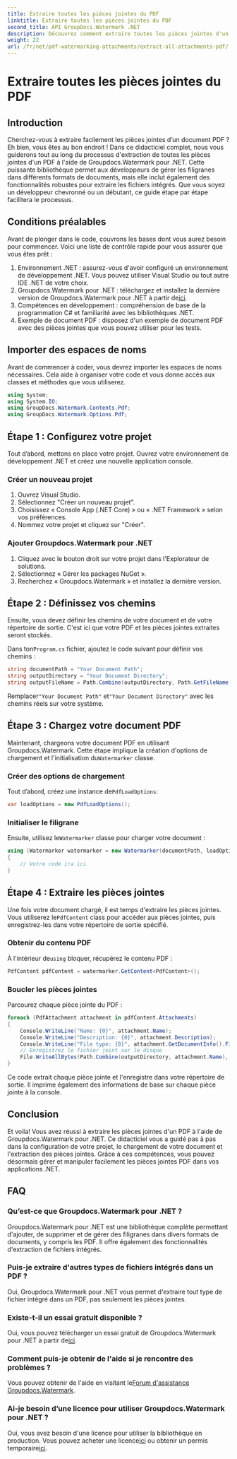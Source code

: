 ```yaml
---
title: Extraire toutes les pièces jointes du PDF
linktitle: Extraire toutes les pièces jointes du PDF
second_title: API GroupDocs.Watermark .NET
description: Découvrez comment extraire toutes les pièces jointes d'un PDF à l'aide de Groupdocs.Watermark pour .NET. Suivez notre guide étape par étape pour un processus d’extraction fluide.
weight: 22
url: /fr/net/pdf-watermarking-attachments/extract-all-attachments-pdf/
---
```


# Extraire toutes les pièces jointes du PDF

## Introduction
Cherchez-vous à extraire facilement les pièces jointes d’un document PDF ? Eh bien, vous êtes au bon endroit ! Dans ce didacticiel complet, nous vous guiderons tout au long du processus d'extraction de toutes les pièces jointes d'un PDF à l'aide de Groupdocs.Watermark pour .NET. Cette puissante bibliothèque permet aux développeurs de gérer les filigranes dans différents formats de documents, mais elle inclut également des fonctionnalités robustes pour extraire les fichiers intégrés. Que vous soyez un développeur chevronné ou un débutant, ce guide étape par étape facilitera le processus.
## Conditions préalables
Avant de plonger dans le code, couvrons les bases dont vous aurez besoin pour commencer. Voici une liste de contrôle rapide pour vous assurer que vous êtes prêt :
1. Environnement .NET : assurez-vous d'avoir configuré un environnement de développement .NET. Vous pouvez utiliser Visual Studio ou tout autre IDE .NET de votre choix.
2.  Groupdocs.Watermark pour .NET : téléchargez et installez la dernière version de Groupdocs.Watermark pour .NET à partir de[ici](https://releases.groupdocs.com/Watermark/net/).
3. Compétences en développement : compréhension de base de la programmation C# et familiarité avec les bibliothèques .NET.
4. Exemple de document PDF : disposez d'un exemple de document PDF avec des pièces jointes que vous pouvez utiliser pour les tests.
## Importer des espaces de noms
Avant de commencer à coder, vous devrez importer les espaces de noms nécessaires. Cela aide à organiser votre code et vous donne accès aux classes et méthodes que vous utiliserez.
```csharp
using System;
using System.IO;
using GroupDocs.Watermark.Contents.Pdf;
using GroupDocs.Watermark.Options.Pdf;
```
## Étape 1 : Configurez votre projet
Tout d’abord, mettons en place votre projet. Ouvrez votre environnement de développement .NET et créez une nouvelle application console.
### Créer un nouveau projet
1. Ouvrez Visual Studio.
2. Sélectionnez "Créer un nouveau projet".
3. Choisissez « Console App (.NET Core) » ou « .NET Framework » selon vos préférences.
4. Nommez votre projet et cliquez sur "Créer".
### Ajouter Groupdocs.Watermark pour .NET
1. Cliquez avec le bouton droit sur votre projet dans l'Explorateur de solutions.
2. Sélectionnez « Gérer les packages NuGet ».
3. Recherchez « Groupdocs.Watermark » et installez la dernière version.
## Étape 2 : Définissez vos chemins
Ensuite, vous devez définir les chemins de votre document et de votre répertoire de sortie. C'est ici que votre PDF et les pièces jointes extraites seront stockés.

 Dans ton`Program.cs` fichier, ajoutez le code suivant pour définir vos chemins :
```csharp
string documentPath = "Your Document Path";
string outputDirectory = "Your Document Directory";
string outputFileName = Path.Combine(outputDirectory, Path.GetFileName(documentPath));
```
 Remplacer`"Your Document Path"` et`"Your Document Directory"` avec les chemins réels sur votre système.
## Étape 3 : Chargez votre document PDF
 Maintenant, chargeons votre document PDF en utilisant Groupdocs.Watermark. Cette étape implique la création d'options de chargement et l'initialisation du`Watermarker` classe.
### Créer des options de chargement
 Tout d’abord, créez une instance de`PdfLoadOptions`:
```csharp
var loadOptions = new PdfLoadOptions();
```
### Initialiser le filigrane
 Ensuite, utilisez le`Watermarker` classe pour charger votre document :
```csharp
using (Watermarker watermarker = new Watermarker(documentPath, loadOptions))
{
    // Votre code ira ici
}
```
## Étape 4 : Extraire les pièces jointes
Une fois votre document chargé, il est temps d'extraire les pièces jointes. Vous utiliserez le`PdfContent` class pour accéder aux pièces jointes, puis enregistrez-les dans votre répertoire de sortie spécifié.
### Obtenir du contenu PDF
 À l'intérieur de`using` bloquer, récupérez le contenu PDF :
```csharp
PdfContent pdfContent = watermarker.GetContent<PdfContent>();
```
### Boucler les pièces jointes
Parcourez chaque pièce jointe du PDF :
```csharp
foreach (PdfAttachment attachment in pdfContent.Attachments)
{
    Console.WriteLine("Name: {0}", attachment.Name);
    Console.WriteLine("Description: {0}", attachment.Description);
    Console.WriteLine("File type: {0}", attachment.GetDocumentInfo().FileType);
    // Enregistrez le fichier joint sur le disque
    File.WriteAllBytes(Path.Combine(outputDirectory, attachment.Name), attachment.Content);
}
```
Ce code extrait chaque pièce jointe et l'enregistre dans votre répertoire de sortie. Il imprime également des informations de base sur chaque pièce jointe à la console.
## Conclusion
Et voila! Vous avez réussi à extraire les pièces jointes d'un PDF à l'aide de Groupdocs.Watermark pour .NET. Ce didacticiel vous a guidé pas à pas dans la configuration de votre projet, le chargement de votre document et l'extraction des pièces jointes. Grâce à ces compétences, vous pouvez désormais gérer et manipuler facilement les pièces jointes PDF dans vos applications .NET.
## FAQ
### Qu’est-ce que Groupdocs.Watermark pour .NET ?
Groupdocs.Watermark pour .NET est une bibliothèque complète permettant d'ajouter, de supprimer et de gérer des filigranes dans divers formats de documents, y compris les PDF. Il offre également des fonctionnalités d'extraction de fichiers intégrés.
### Puis-je extraire d'autres types de fichiers intégrés dans un PDF ?
Oui, Groupdocs.Watermark pour .NET vous permet d'extraire tout type de fichier intégré dans un PDF, pas seulement les pièces jointes.
### Existe-t-il un essai gratuit disponible ?
 Oui, vous pouvez télécharger un essai gratuit de Groupdocs.Watermark pour .NET à partir de[ici](https://releases.groupdocs.com/).
### Comment puis-je obtenir de l'aide si je rencontre des problèmes ?
 Vous pouvez obtenir de l'aide en visitant le[Forum d'assistance Groupdocs.Watermark](https://forum.groupdocs.com/c/watermark/19).
### Ai-je besoin d’une licence pour utiliser Groupdocs.Watermark pour .NET ?
 Oui, vous avez besoin d'une licence pour utiliser la bibliothèque en production. Vous pouvez acheter une licence[ici](https://purchase.groupdocs.com/buy) ou obtenir un permis temporaire[ici](https://purchase.groupdocs.com/temporary-license/).
